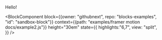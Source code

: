 Hello!

<BlockComponent
block={{owner: "githubnext", repo: "blocks-examples", "id": "sandbox-block"}}
context={{path: "examples/framer motion docs/example2.js"}}
height="30em"
state={{
  highlights:"6,7",
  view: "split",
}}
/>
